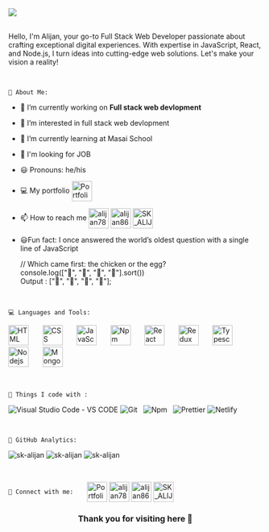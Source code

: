 <img src="https://github.com/SK-ALIJAN/SK-ALIJAN/assets/106768235/7ee36193-5e83-4654-b6ea-cd45d89efa52"/>

<br>
<br>
<p>
 Hello, I'm Alijan, your go-to Full Stack Web Developer passionate about crafting exceptional digital experiences. With expertise in JavaScript, React, and Node.js, I turn ideas into cutting-edge web solutions. Let's make your vision a reality!
</p>

<br>


`🚀 About Me:`
- 🔭 I’m currently working on **Full stack web devlopment**
- 👀 I’m interested in full stack web devlopment
- 🌱 I’m currently learning at Masai School
- 🤔 I'm looking for JOB
- 😃 Pronouns: he/his
- 💻 My portfolio
  <a href="https://sk-alijan.github.io/my-portfolio/" target="blank"><img align="center" src="https://cdn-icons-png.flaticon.com/128/1055/1055666.png" alt="Portfolio" height="40" width="40" /></a>
- 📫 How to reach me
<a href="https://linkedin.com/in/alijan786" target="blank"><img align="center" src="https://img.icons8.com/?size=1x&id=13930&format=png" alt="alijan786" height="40" width="40" /></a>
<a href="https://fb.com/alijan8695" target="blank"><img align="center" src="https://img.icons8.com/?size=1x&id=118497&format=png" alt="alijan8695" height="40" width="40" /></a>
<a href="https://instagram.com/SK_ALIJAN123" target="blank"><img align="center" src="https://cdn-icons-png.flaticon.com/128/2111/2111463.png" alt="SK_ALIJAN123" height="40" width="40" /></a>
- 😃Fun fact: I once answered the world’s oldest question with a single line of JavaScript
  
  // Which came first: the chicken or the egg? <br>
  console.log(["🥚", "🐣", "🐥", "🐔"].sort()) <br>
  Output :  ["🐔", "🐣", "🐥", "🥚"];
<br>

`💻 Languages and Tools:`
<p>
  <img src="https://img.icons8.com/?size=1x&id=20909&format=png" height="40" width="40" alt="HTML"/>  &nbsp; &nbsp; &nbsp;
  <img src="https://img.icons8.com/?size=1x&id=21278&format=png" height="40" width="40" alt="CSS"/>   &nbsp; &nbsp; &nbsp;
  <img src="https://img.icons8.com/?size=1x&id=108784&format=png" height="40" width="40" alt="JavaScript"/>  &nbsp; &nbsp; &nbsp;
  <img src="https://img.icons8.com/?size=1x&id=24895&format=png" height="40" width="40" alt="Npm"/>  &nbsp; &nbsp; &nbsp;
  <img src="https://img.icons8.com/?size=1x&id=NfbyHexzVEDk&format=png" height="40" width="40" alt="React"/>  &nbsp; &nbsp; &nbsp;
   <img src="https://img.icons8.com/?size=1x&id=jD-fJzVguBmw&format=png" height="40" width="40" alt="Redux"/>  &nbsp; &nbsp; &nbsp;
  <img src="https://img.icons8.com/?size=1x&id=wpZmKzk11AzJ&format=png" height="40" width="40" alt="Typescript"/>  &nbsp; &nbsp; &nbsp;
  <img src="https://image.shutterstock.com/image-vector/node-js-260nw-1021480693.jpg" height="40" width="40" alt="Nodejs"/>  &nbsp; &nbsp; &nbsp;
  <img src="https://img.icons8.com/?size=1x&id=74402&format=png" height="40" width="40" alt="Mongodb"/>  &nbsp; &nbsp; &nbsp;
</p>

<br>

`🔭 Things I code with :`
<p>
<img src="https://img.shields.io/badge/Visual_Studio_Code-VS_CODE-teal" alt="Visual Studio Code - VS CODE"> 
<img src="https://img.shields.io/badge/Git-red" alt="Git"> &nbsp; 
<img src="https://img.shields.io/badge/Npm-yellow" alt="Npm"> &nbsp; 
<img src="https://img.shields.io/badge/Prettier-pink" alt="Prettier">
<img src="https://img.shields.io/badge/Netlify-blue" alt="Netlify">
</p>


<br>
 
`💫 GitHub Analytics:`
<p>
  <img src="https://github-readme-stats.vercel.app/api/top-langs?username=sk-alijan&show_icons=true&locale=en&layout=compact" alt="sk-alijan" /> 
  <img  src="https://github-readme-stats.vercel.app/api?username=sk-alijan&show_icons=true&locale=en" alt="sk-alijan"/>
  <img src="https://github-readme-streak-stats.herokuapp.com/?user=sk-alijan&" alt="sk-alijan"  />
</p>

<br>

`🤝 Connect with me:`
 &nbsp; &nbsp; &nbsp;
<a href="https://sk-alijan.github.io/my-portfolio/" target="blank"><img align="center" src="https://cdn-icons-png.flaticon.com/128/1055/1055666.png" alt="Portfolio" height="40" width="40" /></a>
<a href="https://linkedin.com/in/alijan786" target="blank"><img align="center" src="https://img.icons8.com/?size=1x&id=13930&format=png" alt="alijan786" height="40" width="40" /></a>
<a href="https://fb.com/alijan8695" target="blank"><img align="center" src="https://img.icons8.com/?size=1x&id=118497&format=png" alt="alijan8695" height="40" width="40" /></a>
<a href="https://instagram.com/SK_ALIJAN123" target="blank"><img align="center" src="https://cdn-icons-png.flaticon.com/128/2111/2111463.png" alt="SK_ALIJAN123" height="40" width="40" /></a>

 



<h3 align ="center">Thank you for visiting here 🥰</h3>



<!---
SK-ALIJAN/SK-ALIJAN is a ✨ special ✨ repository because its `README.md` (this file) appears on your GitHub profile.
You can click the Preview link to take a look at your changes.
--->
